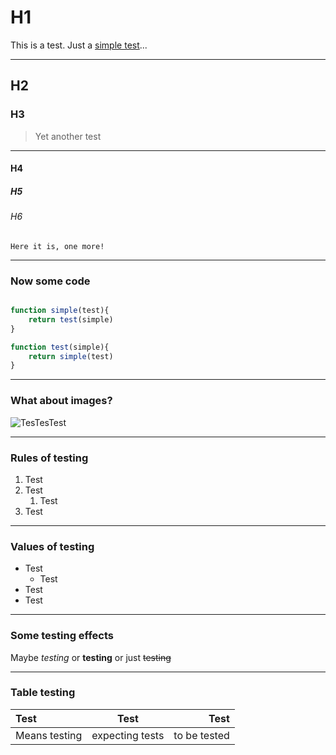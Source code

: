 # H1

This is a test. Just a [simple test](https://pbs.twimg.com/media/EKWCXf4WkAAwvKg.jpg)...

---

## H2
### H3

> Yet another test

---

#### H4
##### H5
###### H6

    Here it is, one more!

---

### Now some code

```js

function simple(test){
    return test(simple)
}

function test(simple){
    return simple(test)
}
```

---

### What about images?

![TesTesTest](https://i.redd.it/92cseayip9c01.jpg)

---

### Rules of testing

1. Test
2. Test
   1. Test
3. Test

---

### Values of testing

* Test
  * Test
* Test
* Test

---

### Some testing effects

Maybe *testing* or **testing** or just ~~testing~~

---

### Table testing

| Test | Test | Test |
|:-----|:-----:|-----:|
| Means testing | expecting tests | to be tested|